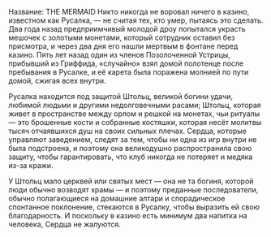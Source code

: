 Название: THE MERMAID
Никто никогда не воровал ничего в казино, известном как Русалка, — не считая тех, кто умер, пытаясь это сделать. Два года назад предприимчивый молодой дроу попытался украсть мешочек с золотыми монетами, который сотрудник оставил без присмотра, и через два дня его нашли мертвым в фонтане перед казино. Пять лет назад один из членов Позолоченной Устрицы, прибывший из Гриффида, «случайно» взял домой полотенце после пребывания в Русалке, и её карета была поражена молнией по пути домой, сжигая всех внутри.

Русалка находится под защитой Штольц, великой богини удачи, любимой людьми и другими недолговечными расами; Штольц, которая живет в пространстве между орлом и решкой на монетах, чьи ритуалы — это брошенные кости и собранные костяшки, которая несёт молитвы тысяч отчаявшихся душ на своих сильных плечах. Сердца, которые управляют заведением, следят за тем, чтобы ни одна из игр внутри не была подстроена, и поэтому она великодушно распространила свою защиту, чтобы гарантировать, что клуб никогда не потеряет и медяка из-за кражи.

У Штольц мало церквей или святых мест — она не та богиня, которой люди обычно возводят храмы — и поэтому преданные последователи, обычно полагающиеся на домашние алтари и спорадическое спонтанное поклонение, стекаются в Русалку, чтобы выразить ей свою благодарность. И поскольку в казино есть минимум два напитка на человека, Сердца не жалуются.